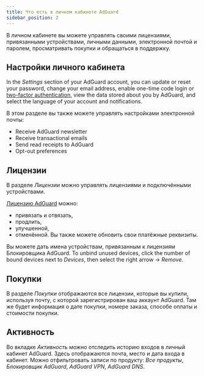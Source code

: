 ```yaml
---
title: Что есть в личном кабинете AdGuard
sidebar_position: 2
---
```


В личном кабинете вы можете управлять своими лицензиями, привязанными устройствами, личными данными, электронной почтой и паролем, просматривать покупки и обращаться в поддержку.

## Настройки личного кабинета

In the *Settings* section of your AdGuard account, you can update or reset your password, change your email address, enable one-time code login or [two-factor authentication](../2fa), view the data stored about you by AdGuard, and select the language of your account and notifications.

В этом разделе вы также можете управлять настройками электронной почты:

- Receive AdGuard newsletter
- Receive transactional emails
- Send read receipts to AdGuard
- Opt-out preferences

## Лицензии

В разделе *Лицензии* можно управлять лицензиями и подключёнными устройствами.

[Лицензию AdGuard](../../license/what-is) можно:

- привязать и отвязать,
- продлить,
- улучшенной,
- отменённой. Вы также можете обновить свои платёжные реквизиты.

Вы можете дать имена устройствам, привязанным к лицензиям Блокировщика AdGuard. To unbind unused devices, click the number of bound devices next to *Devices*, then select the right arrow → *Remove*.

## Покупки

В разделе *Покупки* отображаются все лицензии, которые вы купили, используя почту, с которой зарегистрирован ваш аккаунт AdGuard. Там же будет информация о дате покупки, номере заказа, способе оплаты и стоимости покупки.

## Активность

Во вкладке *Активность* можно отследить историю входов в личный кабинет AdGuard. Здесь отображаются почта, место и дата входа в кабинет. Можно отфильтровать записи по продукту: *Все продукты*, *Блокировщик AdGuard*, *AdGuard VPN*, *AdGuard DNS*.

